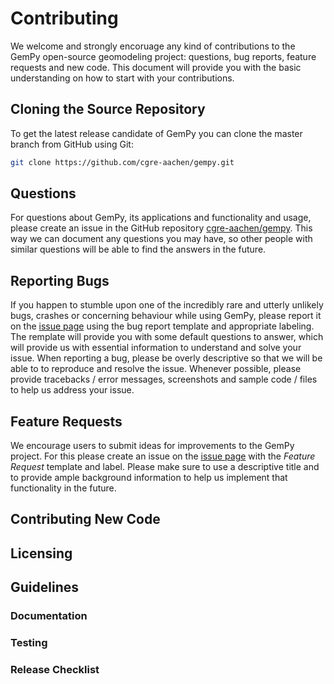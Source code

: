 # Contributing

We welcome and strongly encoruage any kind of contributions to the GemPy 
open-source geomodeling project: questions, bug reports, feature requests and
new code. This document will provide you with the basic understanding on how 
to start with your contributions.

## Cloning the Source Repository

To get the latest release candidate of GemPy you can clone the master branch
from GitHub using Git:

```bash
git clone https://github.com/cgre-aachen/gempy.git
``` 

## Questions

For questions about GemPy, its applications and functionality and usage, please
create an issue in the GitHub repository 
[cgre-aachen/gempy](https://github.com/cgre-aachen/gempy). This way we can 
document any questions you may have, so other people with similar questions 
will be able to find the answers in the future.

## Reporting Bugs

If you happen to stumble upon one of the incredibly rare and utterly unlikely
bugs, crashes or concerning behaviour while using GemPy, please report it on 
the [issue page](https://github.com/cgre-aachen/gempy/issues) using the bug 
report template and appropriate labeling. The remplate will provide you with 
some default questions to answer, which will provide us with essential 
information to understand and solve your issue. When reporting a bug, please be 
overly descriptive so that we will be able to to reproduce and resolve the issue. 
Whenever possible, please provide tracebacks / error messages, screenshots and
sample code / files to help us address your issue.

## Feature Requests

We encourage users to submit ideas for improvements to the GemPy project. For
this please create an issue on the
 [issue page](https://github.com/cgre-aachen/gempy/issues) with the *Feature 
 Request* template and label. Please make sure to use a descriptive title and to
 provide ample background information to help us implement that functionality
 in the future.

## Contributing New Code

## Licensing

## Guidelines

### Documentation

### Testing

### Release Checklist